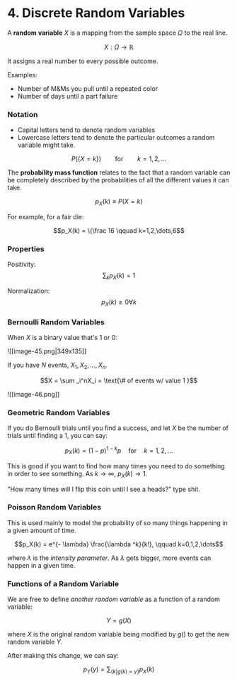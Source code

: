 # 4. Discrete Random Variables

A **random variable** $X$ is a mapping from the sample space $\Omega$ to the real line.

$$X: \Omega \to \mathbb R$$

It assigns a real number to every possible outcome. 

Examples:
- Number of M&Ms you pull until a repeated color
- Number of days until a part failure


### Notation
- Capital letters tend to denote random variables
- Lowercase letters tend to denote the particular outcomes a random variable might take. 

$$P(\{X=k\}) \qquad \text{for}\qquad k=1,2,\dots$$



The **probability mass function** relates to the fact that a random variable can be completely described by the probabilities of all the different values it can take. 

$$p_X(k) \equiv P(X=k)$$

For example, for a fair die:

$$p_X(k) = \{\frac 16 \qquad k=1,2,\dots,6$$

### Properties

Positivity:
$$\sum _k p_X(k) = 1$$


Normalization:
$$p_X(k)\ge 0 \forall k$$

### Bernoulli Random Variables

When $X$ is a binary value that's $1$ or $0$:

![[image-45.png|349x135]]


If you have $N$ events, $X_1, X_2, \dots , X_n$. 

$$X = \sum _i^nX_i = \text{\# of events w/ value 1 }$$

![[image-46.png]]


### Geometric Random Variables

If you do Bernoulli trials until you find a success, and let $X$ be the number of trials until finding a 1, you can say:

$$p_X(k) = (1-p)^{1-k}p \quad \text{for}\quad k=1,2,\dots$$

This is good if you want to find how many times you need to do something in order to see something. As $k \to \infty$, $p_X(k) \to 1$. 

"How many times will I flip this coin until I see a heads?" type shit.

### Poisson Random Variables

This is used mainly to model the probability of so many things happening in a given amount of time.

$$p_X(k) = e^{- \lambda} \frac{\lambda ^k}{k!}, \qquad k=0,1,2,\dots$$

where $\lambda$ is the *intensity parameter*. As $\lambda$ gets bigger, more events can happen in a given time.

### Functions of a Random Variable

We are free to define *another random variable* as a function of a random variable:

$$Y = g(X)$$

where $X$ is the original random variable being modified by $g()$ to get the new random variable $Y$. 

After making this change, we can say:

$$p_Y(y) = \sum _{\{k|g(k)=y\}} p_X(k)$$

